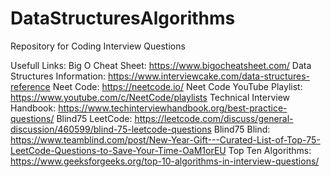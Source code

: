 # DataStructuresAlgorithms

Repository for Coding Interview Questions

Usefull Links:
Big O Cheat Sheet: https://www.bigocheatsheet.com/
Data Structures Information: https://www.interviewcake.com/data-structures-reference
Neet Code: https://neetcode.io/
Neet Code YouTube Playlist: https://www.youtube.com/c/NeetCode/playlists
Technical Interview Handbook: https://www.techinterviewhandbook.org/best-practice-questions/
Blind75 LeetCode: https://leetcode.com/discuss/general-discussion/460599/blind-75-leetcode-questions
Blind75 Blind: https://www.teamblind.com/post/New-Year-Gift---Curated-List-of-Top-75-LeetCode-Questions-to-Save-Your-Time-OaM1orEU
Top Ten Algorithms: https://www.geeksforgeeks.org/top-10-algorithms-in-interview-questions/
